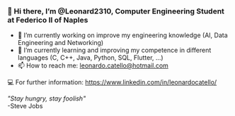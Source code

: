 ### 👋 Hi there, I’m @Leonard2310, Computer Engineering Student at Federico II of Naples

- 🔭 I’m currently working on improve my engineering knowledge (AI, Data Engineering and Networking)
- 🌱 I’m currently learning and improving my competence in different languages (C, C++, Java, Python, SQL, Flutter, ...) 
- 📫 How to reach me: leonardo.catello@hotmail.com

💻  For further information: https://www.linkedin.com/in/leonardocatello/



*"Stay hungry, stay foolish"*  
               -Steve Jobs

